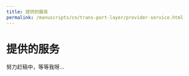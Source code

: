 ```yaml
---
title: 提供的服务
permalink: /manuscripts/cn/trans-port-layer/provider-service.html
---
```


# 提供的服务

努力赶稿中，等等我呀...
